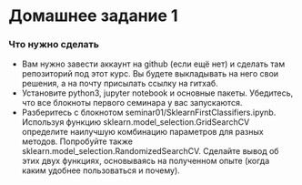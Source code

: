 ﻿# Домашнее задание 1


### Что нужно сделать

- Вам нужно завести аккаунт на github (если ещё нет) и сделать там репозиторий под этот курс. Вы будете выкладывать на него свои решения, а на почту присылать ссылку на гитхаб.
- Установите python3, jupyter notebook и основные пакеты. Убедитесь, что все блокноты первого семинара у вас запускаются.
- Разберитесь с блокнотом seminar01/SklearnFirstClassifiers.ipynb. Используя функцию sklearn.model_selection.GridSearchCV определите наилучшую комбинацию параметров для разных методов. Попробуйте также sklearn.model_selection.RandomizedSearchCV. Сделайте вывод об этих двух функциях, основываясь на полученном опыте (когда каким удобнее пользоваться и почему).
